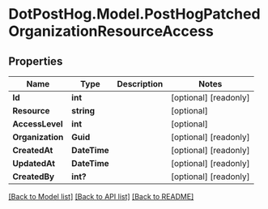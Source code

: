 # DotPostHog.Model.PostHogPatchedOrganizationResourceAccess

## Properties

Name | Type | Description | Notes
------------ | ------------- | ------------- | -------------
**Id** | **int** |  | [optional] [readonly] 
**Resource** | **string** |  | [optional] 
**AccessLevel** | **int** |  | [optional] 
**Organization** | **Guid** |  | [optional] [readonly] 
**CreatedAt** | **DateTime** |  | [optional] [readonly] 
**UpdatedAt** | **DateTime** |  | [optional] [readonly] 
**CreatedBy** | **int?** |  | [optional] [readonly] 

[[Back to Model list]](../README.md#documentation-for-models) [[Back to API list]](../README.md#documentation-for-api-endpoints) [[Back to README]](../README.md)

